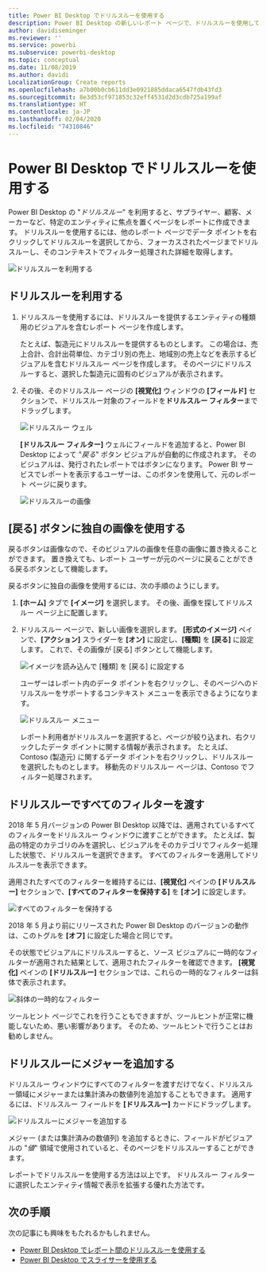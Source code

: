 ```yaml
---
title: Power BI Desktop でドリルスルーを使用する
description: Power BI Desktop の新しいレポート ページで、ドリルスルーを使用してデータを掘り下げる方法について説明します
author: davidiseminger
ms.reviewer: ''
ms.service: powerbi
ms.subservice: powerbi-desktop
ms.topic: conceptual
ms.date: 11/08/2019
ms.author: davidi
LocalizationGroup: Create reports
ms.openlocfilehash: a7b00b0cb611dd3e0921885ddaca6547fdb43fd3
ms.sourcegitcommit: 8e3d53cf971853c32eff4531d2d3cdb725a199af
ms.translationtype: HT
ms.contentlocale: ja-JP
ms.lasthandoff: 02/04/2020
ms.locfileid: "74310846"
---
```

# <a name="use-drillthrough-in-power-bi-desktop"></a>Power BI Desktop でドリルスルーを使用する
Power BI Desktop の "*ドリルスルー*" を利用すると、サプライヤー、顧客、メーカーなど、特定のエンティティに焦点を置くページをレポートに作成できます。 ドリルスルーを使用するには、他のレポート ページでデータ ポイントを右クリックしてドリルスルーを選択してから、フォーカスされたページまでドリルスルーし、そのコンテキストでフィルター処理された詳細を取得します。

![ドリルスルーを利用する](media/desktop-drillthrough/drillthrough_01.png)

## <a name="using-drillthrough"></a>ドリルスルーを利用する
1. ドリルスルーを使用するには、ドリルスルーを提供するエンティティの種類用のビジュアルを含むレポート ページを作成します。 

    たとえば、製造元にドリルスルーを提供するものとします。 この場合は、売上合計、合計出荷単位、カテゴリ別の売上、地域別の売上などを表示するビジュアルを含むドリルスルー ページを作成します。 そのページにドリルスルーすると、選択した製造元に固有のビジュアルが表示されます。

2. その後、そのドリルスルー ページの **[視覚化]** ウィンドウの **[フィールド]** セクションで、ドリルスルー対象のフィールドを**ドリルスルー フィルター**までドラッグします。

    ![ドリルスルー ウェル](media/desktop-drillthrough/drillthrough_02.png)

    **[ドリルスルー フィルター]** ウェルにフィールドを追加すると、Power BI Desktop によって "*戻る*" ボタン ビジュアルが自動的に作成されます。 そのビジュアルは、発行されたレポートではボタンになります。 Power BI サービスでレポートを表示するユーザーは、このボタンを使用して、元のレポート ページに戻ります。

    ![ドリルスルーの画像](media/desktop-drillthrough/drillthrough_03.png)

## <a name="use-your-own-image-for-a-back-button"></a>[戻る] ボタンに独自の画像を使用する    
 戻るボタンは画像なので、そのビジュアルの画像を任意の画像に置き換えることができます。 置き換えても、レポート ユーザーが元のページに戻ることができる戻るボタンとして機能します。 

戻るボタンに独自の画像を使用するには、次の手順のようにします。

1. **[ホーム]** タブで **[イメージ]** を選択します。 その後、画像を探してドリルスルー ページ上に配置します。

2. ドリルスルー ページで、新しい画像を選択します。 **[形式のイメージ]** ペインで、**[アクション]** スライダーを **[オン]** に設定し、**[種類]** を **[戻る]** に設定します。 これで、その画像が [戻る] ボタンとして機能します。

    ![イメージを読み込んで [種類] を [戻る] に設定する](media/desktop-drillthrough/drillthrough_05.png)

    
     ユーザーはレポート内のデータ ポイントを右クリックし、そのページへのドリルスルーをサポートするコンテキスト メニューを表示できるようになります。 

    ![ドリルスルー メニュー](media/desktop-drillthrough/drillthrough_04.png)

    レポート利用者がドリルスルーを選択すると、ページが絞り込まれ、右クリックしたデータ ポイントに関する情報が表示されます。 たとえば、Contoso (製造元) に関するデータ ポイントを右クリックし、ドリルスルーを選択したものとします。 移動先のドリルスルー ページは、Contoso でフィルター処理されます。

## <a name="pass-all-filters-in-drillthrough"></a>ドリルスルーですべてのフィルターを渡す

2018 年 5 月バージョンの Power BI Desktop 以降では、適用されているすべてのフィルターをドリルスルー ウィンドウに渡すことができます。 たとえば、製品の特定のカテゴリのみを選択し、ビジュアルをそのカテゴリでフィルター処理した状態で、ドリルスルーを選択できます。 すべてのフィルターを適用してドリルスルーを表示できます。

適用されたすべてのフィルターを維持するには、**[視覚化]** ペインの **[ドリルスルー]** セクションで、**[すべてのフィルターを保持する]** を **[オン]** に設定します。 

![すべてのフィルターを保持する](media/desktop-drillthrough/drillthrough_06.png)

2018 年 5 月より前にリリースされた Power BI Desktop のバージョンの動作は、このトグルを **[オフ]** に設定した場合と同じです。

その状態でビジュアルにドリルスルーすると、ソース ビジュアルに一時的なフィルターが適用された結果として、適用されたフィルターを確認できます。 **[視覚化]** ペインの **[ドリルスルー]** セクションでは、これらの一時的なフィルターは斜体で表示されます。 

![斜体の一時的なフィルター](media/desktop-drillthrough/drillthrough_07.png)

ツールヒント ページでこれを行うこともできますが、ツールヒントが正常に機能しないため、悪い影響があります。 そのため、ツールヒントで行うことはお勧めしません。

## <a name="add-a-measure-to-drillthrough"></a>ドリルスルーにメジャーを追加する

ドリルスルー ウィンドウにすべてのフィルターを渡すだけでなく、ドリルスルー領域にメジャーまたは集計済みの数値列を追加することもできます。 適用するには、ドリルスルー フィールドを **[ドリルスルー]** カードにドラッグします。 

![ドリルスルーにメジャーを追加する](media/desktop-drillthrough/drillthrough_08.png)

メジャー (または集計済みの数値列) を追加するときに、フィールドがビジュアルの "*値*" 領域で使用されていると、そのページをドリルスルーすることができます。

レポートでドリルスルーを使用する方法は以上です。 ドリルスルー フィルターに選択したエンティティ情報で表示を拡張する優れた方法です。

## <a name="next-steps"></a>次の手順

次の記事にも興味をもたれるかもしれません。

* [Power BI Desktop でレポート間のドリルスルーを使用する](desktop-cross-report-drill-through.md)
* [Power BI Desktop でスライサーを使用する](visuals/power-bi-visualization-slicers.md)

